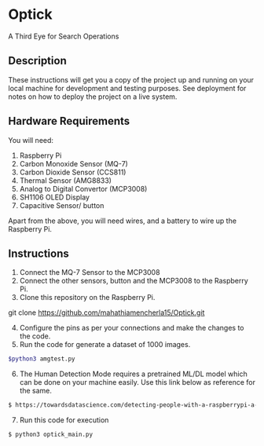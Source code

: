 # Optick
A Third Eye for Search Operations

## Description
These instructions will get you a copy of the project up and running on your local machine for development and testing purposes. See deployment for notes on how to deploy the project on a live system.

## Hardware Requirements
You will need:
1. Raspberry Pi
2. Carbon Monoxide Sensor (MQ-7)
3. Carbon Dioxide Sensor (CCS811)
4. Thermal Sensor (AMG8833)
5. Analog to Digital Convertor (MCP3008)
6. SH1106 OLED Display
7. Capacitive Sensor/ button

Apart from the above, you will need wires, and a battery to wire up the Raspberry Pi.

## Instructions
1. Connect the MQ-7 Sensor to the MCP3008 
2. Connect the other sensors, button and the MCP3008 to the Raspberry Pi. 
3. Clone this repository on the Raspberry Pi.

git clone https://github.com/mahathiamencherla15/Optick.git

4. Configure the pins as per your connections and make the changes to the code.
5. Run the code for generate a dataset of 1000 images.
```bash
$python3 amgtest.py
```
6. The Human Detection Mode requires a pretrained ML/DL model which can be done on your machine easily. Use this link below as reference for the same. 
```bash
$ https://towardsdatascience.com/detecting-people-with-a-raspberrypi-a-thermal-camera-and-machine-learning-376d3bbcd45c
```
7. Run this code for execution
```bash
$ python3 optick_main.py
```
